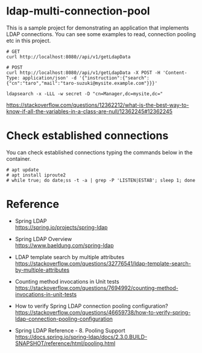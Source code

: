 # ldap-multi-connection-pool
This is a sample project for demonstrating an application that implements LDAP connections.
You can see some examples to read, connection pooling etc in this project.



```
# GET
curl http://localhost:8080//api/v1/getLdapData

# POST
curl http://localhost:8080//api/v1/getLdapData -X POST -H 'Content-Type: application/json' -d '{"instruction":{"search":{"cn":"taro","mail":"taro-suzuki@mysite.example.com"}}}'
```

```
ldapsearch -x -LLL -w secret -D "cn=Manager,dc=mysite,dc="
```

https://stackoverflow.com/questions/12362212/what-is-the-best-way-to-know-if-all-the-variables-in-a-class-are-null/12362245#12362245

# Check established connections
You can check established connections typing the commands below in the container.
```
# apt update
# apt install iproute2
# while true; do date;ss -t -a | grep -P 'LISTEN|ESTAB'; sleep 1; done
```

# Reference
* Spring LDAP  
https://spring.io/projects/spring-ldap  

* Spring LDAP Overview  
https://www.baeldung.com/spring-ldap  

* LDAP template search by multiple attributes  
https://stackoverflow.com/questions/32776541/ldap-template-search-by-multiple-attributes  


* Counting method invocations in Unit tests  
https://stackoverflow.com/questions/7694992/counting-method-invocations-in-unit-tests  

* How to verify Spring LDAP connection pooling configuration?  
https://stackoverflow.com/questions/46659738/how-to-verify-spring-ldap-connection-pooling-configuration  

* Spring LDAP Reference - 8. Pooling Support  
https://docs.spring.io/spring-ldap/docs/2.3.0.BUILD-SNAPSHOT/reference/html/pooling.html  

